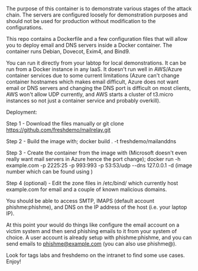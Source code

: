 The purpose of this container is to demonstrate various stages of the attack chain. The servers are configured loosely for demonstration purposes and should not be used for production without modification to the configurations.

This repo contains a Dockerfile and a few configuration files that will allow you to deploy email and DNS servers inside a Docker container. The container runs Debian, Dovecot, Exim4, and Bind9. 

You can run it directly from your labtop for local demonstrations. It can be run from a Docker instance in any IaaS. It doesn't run well in AWS/Azure container services due to some current limitations (Azure can't change container hostnames which makes email difficult, Azure does not want email or DNS servers and changing the DNS port is difficult on most clients, AWS won't allow UDP currently, and AWS starts a cluster of t3.micro instances so not just a container service and probably overkill).


Deployment:

Step 1 - Download the files manually or git clone https://github.com/freshdemo/mailrelay.git

Step 2 - Build the image with; docker build . -t freshdemo/mailanddns

Step 3 - Create the container from the image with (Microsoft doesn't even really want mail servers in Azure hence the port change); docker run -h example.com -p 2225:25 -p 993:993 -p 53:53/udp --dns 127.0.0.1 -d (image number which can be found using <docker images>)

Step 4 (optional) - Edit the zone files in /etc/bind/ which currently host example.com for email and a couple of known malicious domains.


You should be able to access SMTP, IMAPS (default account phishme:phishme), and DNS on the IP address of the host (i.e. your laptop IP).

At this point your would do things like configure the email account on a victim system and then send phishing emails to it from your system of choice. A user account is already setup with phishme:phishme, and you can send emails to phishme@example.com (you can also use phishme@<container id>).

Look for tags labs and freshdemo on the intranet to find some use cases. Enjoy!
